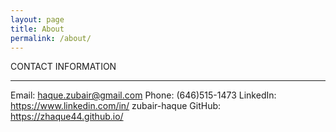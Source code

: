 ```yaml
---
layout: page
title: About
permalink: /about/
---
```


<amp-img width="83.33" height="57.33" layout="responsive" src="http://insights.dice.com/wp-content/uploads/2014/07/C-Programming.jpg"></amp-img>

CONTACT INFORMATION
<hr>

Email:
haque.zubair@gmail.com
Phone:
(646)515-1473
LinkedIn: https://www.linkedin.com/in/ zubair-haque
GitHub:
https://zhaque44.github.io/

